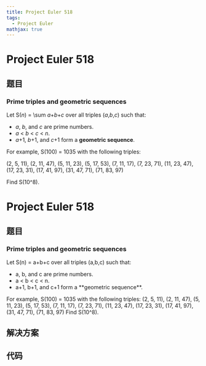 ```yaml
---
title: Project Euler 518
tags:
  - Project Euler
mathjax: true
---
```

<escape><!-- more --></escape>
    
# Project Euler 518
## 题目
### Prime triples and geometric sequences

Let S(<var>n</var>) = \sum <var>a</var>+<var>b</var>+<var>c</var> over all triples (<var>a</var>,<var>b</var>,<var>c</var>) such that:

<ul style="list-style-type:disc;"><li><var>a</var>, <var>b</var>, and <var>c</var> are prime numbers.</li>
<li><var>a</var> < <var>b</var> < <var>c</var> < <var>n</var>.</li>
<li><var>a</var>+1, <var>b</var>+1, and <var>c</var>+1 form a <b>geometric sequence</b>.</li>
</ul>For example, S(100) = 1035 with the following triples: 

(2, 5, 11), (2, 11, 47), (5, 11, 23), (5, 17, 53), (7, 11, 17), (7, 23, 71), (11, 23, 47), (17, 23, 31), (17, 41, 97), (31, 47, 71), (71, 83, 97)

Find S(10^8).


# Project Euler 518
## 题目
### Prime triples and geometric sequences

Let S(n) = a+b+c over all triples (a,b,c) such that:
<ul>
<li>a, b, and c are prime numbers.</li>
<li>a < b < c < n.</li>
<li>a+1, b+1, and c+1 form a **geometric sequence**.</li>
</ul>
For example, S(100) = 1035 with the following triples: 
(2, 5, 11), (2, 11, 47), (5, 11, 23), (5, 17, 53), (7, 11, 17), (7, 23, 71), (11, 23, 47), (17, 23, 31), (17, 41, 97), (31, 47, 71), (71, 83, 97)
Find S(10^8).


## 解决方案


## 代码


